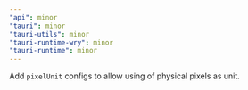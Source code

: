 ```yaml
---
"api": minor
"tauri": minor
"tauri-utils": minor
"tauri-runtime-wry": minor
"tauri-runtime": minor
---
```


Add `pixelUnit`  configs to allow using of physical pixels as unit.
